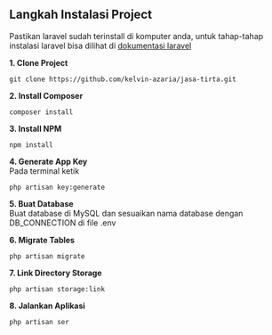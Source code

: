## Langkah Instalasi Project
Pastikan laravel sudah terinstall di komputer anda, untuk tahap-tahap instalasi laravel bisa dilihat di [dokumentasi laravel](https://laravel.com/docs/8.x/#installation)

**1. Clone Project** <br>

    git clone https://github.com/kelvin-azaria/jasa-tirta.git
**2. Install Composer** <br>

    composer install
**3. Install NPM** <br>

    npm install
**4. Generate App Key**<br>
	Pada terminal ketik
	

    php artisan key:generate

**5. Buat Database**<br>
	Buat database di MySQL dan sesuaikan nama database dengan DB_CONNECTION di file .env

**6. Migrate Tables** <br>

    php artisan migrate
**7. Link Directory Storage** <br>

    php artisan storage:link
**8. Jalankan Aplikasi** <br>

    php artisan ser
